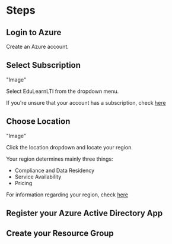 # Steps

## Login to Azure

Create an Azure account.

## Select Subscription

"Image"

Select EduLearnLTI from the dropdown menu.

If you're unsure that your account has a subscription, check [here](https://ms.portal.azure.com/#blade/Microsoft_Azure_Billing/SubscriptionsBlade)

## Choose Location

"Image"

Click the location dropdown and locate your region.

Your region determines mainly three things:
* Compliance and Data Residency
* Service Availability
* Pricing

For information regarding your region, check [here](https://azure.microsoft.com/global-infrastructure/geographies/)

## Register your Azure Active Directory App


## Create your Resource Group

